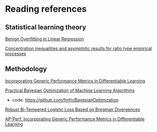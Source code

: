 # Reading references

Statistical learning theory
------
[Benign Overfitting in Linear Regression](https://arxiv.org/abs/1906.11300)

[Concentration inequalities and asymptotic results for ratio type empirical processes](https://projecteuclid.org/euclid.aop/1151418495)

Methodology
------

[Incorporating Generic Performance Metrics in Differentiable Learning](https://arxiv.org/pdf/1912.00965.pdf)

[Practical Bayesian Optimization of Machine Learning Algorithms](http://papers.nips.cc/paper/4522-practical-bayesian-optimization-of-machine-learning-algorithms.pdf)
- code: https://github.com/fmfn/BayesianOptimization

[Robust Bi-Tempered Logistic Loss Based on Bregman Divergences](https://arxiv.org/pdf/1906.03361.pdf)

[AP-Perf: Incorporating Generic Performance Metrics in Differentiable Learning](https://arxiv.org/pdf/1912.00965.pdf)
